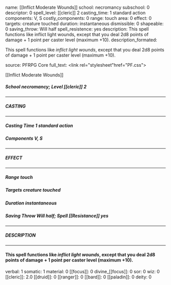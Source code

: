 name: [[Inflict Moderate Wounds]]
school: necromancy
subschool: 0
descriptor: 0
spell_level: [[cleric]] 2
casting_time: 1 standard action
components: V, S
costly_components: 0
range: touch
area: 0
effect: 0
targets: creature touched
duration: instantaneous
dismissible: 0
shapeable: 0
saving_throw: Will half
spell_resistence: yes
description: This spell functions like inflict light wounds, except that you deal 2d8 points of damage + 1 point per caster level (maximum +10).
description_formated: <p>This spell functions like <i>inflict light wounds</i>, except that you deal 2d8 points of damage + 1 point per caster level (maximum +10).</p>
source: PFRPG Core
full_text: <link rel="stylesheet"href="PF.css"><div class="heading"><p class="alignleft">[[Inflict Moderate Wounds]]</p><div style="clear: both;"></div></div><div><h5><b>School </b>necromancy; <b>Level </b>[[cleric]] 2</h5></div><hr/><div><h5><b>CASTING</b></h5></div><hr/><div><h5><b>Casting Time </b>1 standard action</h5><h5><b>Components </b>V, S</h5></div><hr/><div><h5><b>EFFECT</b></h5></div><hr/><div><h5><b>Range </b>touch</h5><h5><b>Targets </b>creature touched</h5><h5><b>Duration </b>instantaneous</h5><h5><b>Saving Throw </b>Will half; <b>Spell [[Resistance]] </b>yes</h5></div><hr/><div><h5><b>DESCRIPTION</b></h5></div><hr/><div><h4><p>This spell functions like <i>inflict light wounds</i>, except that you deal 2d8 points of damage + 1 point per caster level (maximum +10).</p></h4></div>
verbal: 1
somatic: 1
material: 0
[[focus]]: 0
divine_[[focus]]: 0
sor: 0
wiz: 0
[[cleric]]: 2.0
[[druid]]: 0
[[ranger]]: 0
[[bard]]: 0
[[paladin]]: 0
deity: 0

